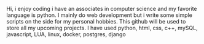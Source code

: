   Hi, i enjoy coding i have an associates in computer science and my favorite language is python. I mainly do web development but i write some simple scripts on the side
for my personal hobbies. This github will be used to store all my upcoming projects. I have used python, html, css, c++, mySQL, javascript, LUA, linux, docker, postgres,
django
